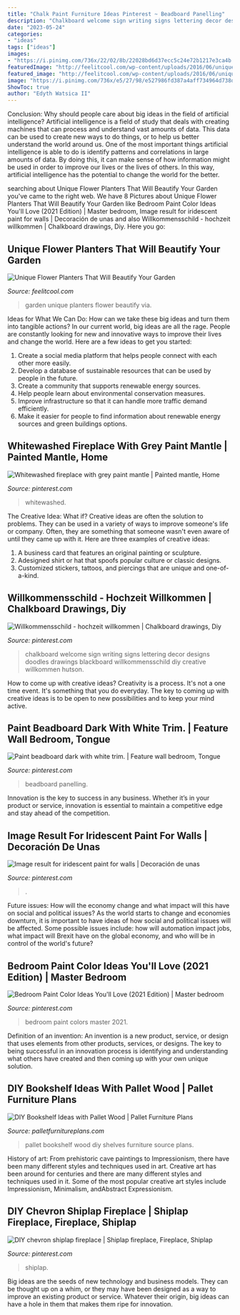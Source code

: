 ```yaml
---
title: "Chalk Paint Furniture Ideas Pinterest ~ Beadboard Panelling"
description: "Chalkboard welcome sign writing signs lettering decor designs doodles drawings blackboard willkommensschild diy creative willkommen hutson"
date: "2023-05-24"
categories:
- "ideas"
tags: ["ideas"]
images:
- "https://i.pinimg.com/736x/22/02/8b/22028bd6d37ecc5c24e72b1217e3ca4b.jpg"
featuredImage: "http://feelitcool.com/wp-content/uploads/2016/06/unique-garden-planters14.jpg"
featured_image: "http://feelitcool.com/wp-content/uploads/2016/06/unique-garden-planters14.jpg"
image: "https://i.pinimg.com/736x/e5/27/98/e527986fd387a4aff734964d738dc800.jpg"
ShowToc: true
author: "Edyth Watsica II"
---
```



Conclusion: Why should people care about big ideas in the field of artificial intelligence?
Artificial intelligence is a field of study that deals with creating machines that can process and understand vast amounts of data. This data can be used to create new ways to do things, or to help us better understand the world around us. One of the most important things artificial intelligence is able to do is identify patterns and correlations in large amounts of data. By doing this, it can make sense of how information might be used in order to improve our lives or the lives of others. In this way, artificial intelligence has the potential to change the world for the better.

	

		
searching about Unique Flower Planters That Will Beautify Your Garden you've came to the right web. We have 8 Pictures about Unique Flower Planters That Will Beautify Your Garden like Bedroom Paint Color Ideas You&#039;ll Love (2021 Edition) | Master bedroom, Image result for iridescent paint for walls | Decoración de unas and also Willkommensschild - hochzeit willkommen | Chalkboard drawings, Diy. Here you go:
		
    
## Unique Flower Planters That Will Beautify Your Garden

<img loading=lazy src="http://feelitcool.com/wp-content/uploads/2016/06/unique-garden-planters14.jpg" onerror="this.onerror=null;this.src='https://tse4.mm.bing.net/th?id=OIP._YkQYoTshAWU7oC43YsC_gHaJ4&amp;pid=15.1';" alt="Unique Flower Planters That Will Beautify Your Garden">

_Source: feelitcool.com_

>garden unique planters flower beautify via. 

	

Ideas for What We Can Do: How can we take these big ideas and turn them into tangible actions?
In our current world, big ideas are all the rage. People are constantly looking for new and innovative ways to improve their lives and change the world. Here are a few ideas to get you started: 
1. Create a social media platform that helps people connect with each other more easily. 
2. Develop a database of sustainable resources that can be used by people in the future. 
3. Create a community that supports renewable energy sources. 
4. Help people learn about environmental conservation measures. 
5. Improve infrastructure so that it can handle more traffic demand efficiently. 
6. Make it easier for people to find information about renewable energy sources and green buildings options.

    
## Whitewashed Fireplace With Grey Paint Mantle | Painted Mantle, Home

<img loading=lazy src="https://i.pinimg.com/736x/6b/19/c1/6b19c1cdad725b12034d992644fef815--grey-paint-mantles.jpg" onerror="this.onerror=null;this.src='https://tse4.mm.bing.net/th?id=OIP.FxhFncpFdiHxDJvhoEwwBwHaJ3&amp;pid=15.1';" alt="Whitewashed fireplace with grey paint mantle | Painted mantle, Home">

_Source: pinterest.com_

>whitewashed. 

	

The Creative Idea: What if?
Creative ideas are often the solution to problems. They can be used in a variety of ways to improve someone's life or company. Often, they are something that someone wasn't even aware of until they came up with it. Here are three examples of creative ideas: 
1. A business card that features an original painting or sculpture. 
2. Adesigned shirt or hat that spoofs popular culture or classic designs. 
3. Customized stickers, tattoos, and piercings that are unique and one-of-a-kind.

    
## Willkommensschild - Hochzeit Willkommen | Chalkboard Drawings, Diy

<img loading=lazy src="https://i.pinimg.com/736x/fe/5b/9a/fe5b9a58ac7c87dde02a7b4532d95fe2.jpg" onerror="this.onerror=null;this.src='https://tse4.mm.bing.net/th?id=OIP.FOU9Zrm5ofdI6C510KKMPQHaJ3&amp;pid=15.1';" alt="Willkommensschild - hochzeit willkommen | Chalkboard drawings, Diy">

_Source: pinterest.com_

>chalkboard welcome sign writing signs lettering decor designs doodles drawings blackboard willkommensschild diy creative willkommen hutson. 

	

How to come up with creative ideas?
Creativity is a process. It's not a one time event. It's something that you do everyday. The key to coming up with creative ideas is to be open to new possibilities and to keep your mind active.

    
## Paint Beadboard Dark With White Trim. | Feature Wall Bedroom, Tongue

<img loading=lazy src="https://i.pinimg.com/736x/e5/27/98/e527986fd387a4aff734964d738dc800.jpg" onerror="this.onerror=null;this.src='https://tse2.mm.bing.net/th?id=OIP.meq3LuKfM1-SG5Px0GEIMgHaKk&amp;pid=15.1';" alt="Paint beadboard dark with white trim. | Feature wall bedroom, Tongue">

_Source: pinterest.com_

>beadboard panelling. 

	

Innovation is the key to success in any business. Whether it’s in your product or service, innovation is essential to maintain a competitive edge and stay ahead of the competition.

    
## Image Result For Iridescent Paint For Walls | Decoración De Unas

<img loading=lazy src="https://i.pinimg.com/736x/ce/b0/45/ceb045887bc7fd43aaabdfb5d6f18987.jpg" onerror="this.onerror=null;this.src='https://tse4.mm.bing.net/th?id=OIP.XCDhY14l8bj5RNc4lakt3gHaOe&amp;pid=15.1';" alt="Image result for iridescent paint for walls | Decoración de unas">

_Source: pinterest.com_

>. 

	

Future issues: How will the economy change and what impact will this have on social and political issues?
As the world starts to change and economies downturn, it is important to have ideas of how social and political issues will be affected. Some possible issues include: how will automation impact jobs, what impact will Brexit have on the global economy, and who will be in control of the world's future?

    
## Bedroom Paint Color Ideas You&#039;ll Love (2021 Edition) | Master Bedroom

<img loading=lazy src="https://i.pinimg.com/736x/4f/fe/02/4ffe02e6ce54dc2053d153eb352cc868.jpg" onerror="this.onerror=null;this.src='https://tse3.mm.bing.net/th?id=OIP.xZPqTK2wk8bqv7BDRRYohgHaLH&amp;pid=15.1';" alt="Bedroom Paint Color Ideas You&#039;ll Love (2021 Edition) | Master bedroom">

_Source: pinterest.com_

>bedroom paint colors master 2021. 

	

Definition of an invention:
An invention is a new product, service, or design that uses elements from other products, services, or designs. The key to being successful in an innovation process is identifying and understanding what others have created and then coming up with your own unique solution.

    
## DIY Bookshelf Ideas With Pallet Wood | Pallet Furniture Plans

<img loading=lazy src="http://palletfurnitureplans.com/wp-content/uploads/2013/09/pallet-bookshelf-11.jpg" onerror="this.onerror=null;this.src='https://tse3.mm.bing.net/th?id=OIP.zMS_eV2-cdkiDsb-yINCJgHaJ3&amp;pid=15.1';" alt="DIY Bookshelf Ideas with Pallet Wood | Pallet Furniture Plans">

_Source: palletfurnitureplans.com_

>pallet bookshelf wood diy shelves furniture source plans. 

	

History of art: From prehistoric cave paintings to Impressionism, there have been many different styles and techniques used in art.
Creative art has been around for centuries and there are many different styles and techniques used in it. Some of the most popular creative art styles include Impressionism, Minimalism, andAbstract Expressionism.

    
## DIY Chevron Shiplap Fireplace | Shiplap Fireplace, Fireplace, Shiplap

<img loading=lazy src="https://i.pinimg.com/736x/22/02/8b/22028bd6d37ecc5c24e72b1217e3ca4b.jpg" onerror="this.onerror=null;this.src='https://tse4.mm.bing.net/th?id=OIP.g0nPH5p_yQky0HePQQuYtAHaJ3&amp;pid=15.1';" alt="DIY chevron shiplap fireplace | Shiplap fireplace, Fireplace, Shiplap">

_Source: pinterest.com_

>shiplap. 

	

Big ideas are the seeds of new technology and business models. They can be thought up on a whim, or they may have been designed as a way to improve an existing product or service. Whatever their origin, big ideas can have a hole in them that makes them ripe for innovation.

